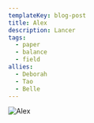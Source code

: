 ```yaml
---
templateKey: blog-post
title: Alex
description: Lancer
tags:
  - paper
  - balance
  - field
allies:
  - Deborah
  - Tao
  - Belle
---
```

![Alex](/img/Alex.png)